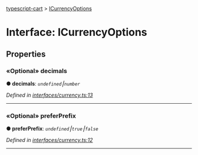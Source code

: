 [typescript-cart](../README.md) > [ICurrencyOptions](../interfaces/icurrencyoptions.md)



# Interface: ICurrencyOptions


## Properties
<a id="decimals"></a>

### «Optional» decimals

**●  decimals**:  *`undefined`⎮`number`* 

*Defined in [interfaces/currency.ts:13](https://github.com/FlareMind/typescript-cart/blob/0489372/src/interfaces/currency.ts#L13)*





___

<a id="preferprefix"></a>

### «Optional» preferPrefix

**●  preferPrefix**:  *`undefined`⎮`true`⎮`false`* 

*Defined in [interfaces/currency.ts:12](https://github.com/FlareMind/typescript-cart/blob/0489372/src/interfaces/currency.ts#L12)*





___


